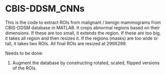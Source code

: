 # CBIS-DDSM_CNNs
This is the code to extract ROIs from malignant / benign mammograms from CBIS-DDSM database in MATLAB. It crops abnormal regions based on their dimensions. If these are too small, it extends the region. If these are too big, it takes all region and then resizes it. If the regions (masks) are too wide or tall, it takes two ROIs. All final ROIs are resized at 299X299.

Needs to be done:
1. Augment the database by constructing rotated, scaled, flipped versions of the ROIs.
